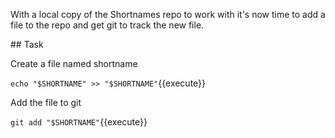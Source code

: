 With a local copy of the Shortnames repo to work with it's now time to add a file to the repo and get git to track the new file.

## Task

Create a file named shortname

`echo "$SHORTNAME" >> "$SHORTNAME"`{{execute}}

Add the file to git

`git add "$SHORTNAME"`{{execute}}
